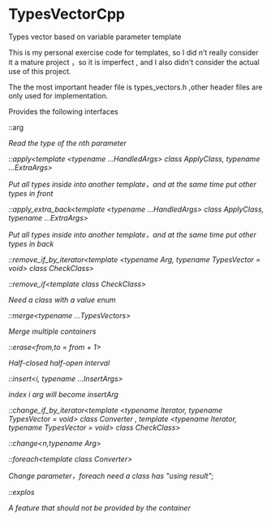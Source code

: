 # TypesVectorCpp
Types vector based on variable parameter template

This is my personal exercise code for templates, so I did n’t really consider it a mature project
，so it is imperfect
, and I also didn't consider the actual use of this project.

The the most important header file is types_vectors.h ,other header files are only used for implementation.

Provides the following interfaces


::arg<i>            
      
Read the type of the nth parameter


::apply<template <typename ...HandledArgs> class ApplyClass, typename ...ExtraArgs>      
      
Put all types inside into another template，and at the same time put other types in front       
   
   
::apply_extra_back<template <typename ...HandledArgs> class ApplyClass, typename ...ExtraArgs>
      
Put all types inside into another template，and at the same time put other types in back


::remove_if_by_iterator<template <typename Arg, typename TypesVector = void> class CheckClass>


::remove_if<template <typename Arg> class CheckClass>
      
Need a class with a value enum


::merge<typename ...TypesVectors>
      
Merge multiple containers


::erase<from,to = from + 1>

Half-closed half-open interval


::insert<i, typename ...InsertArgs>

index i arg will become insertArg


::change_if_by_iterator<template <typename Iterator, typename TypesVector = void> class Converter
                 , template <typename Iterator, typename TypesVector = void> class CheckClass>
                 
                 
::change<n,typename Arg>


::foreach<template <typename Arg> class Converter>
      
Change parameter，foreach need a class has "using result";


::explos

A feature that should not be provided by the container
